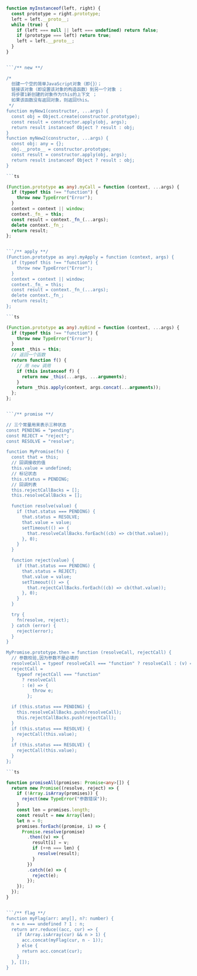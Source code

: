 ```ts

function myInstanceof(left, right) {
  const prototype = right.prototype;
  left = left.__proto__;
  while (true) {
    if (left === null || left === undefined) return false;
    if (prototype === left) return true;
    left = left.__proto__;
  }
}


```/** new **/

/*
  创建一个空的简单JavaScript对象（即{}）；
  链接该对象（即设置该对象的构造函数）到另一个对象 ；
  将步骤1新创建的对象作为this的上下文 ；
  如果该函数没有返回对象，则返回this。
 */
function myNew1(constructor, ...args) {
  const obj = Object.create(constructor.prototype);
  const result = constructor.apply(obj, args);
  return result instanceof Object ? result : obj;
}
function myNew2(constructor, ...args) {
  const obj: any = {};
  obj.__proto__ = constructor.prototype;
  const result = constructor.apply(obj, args);
  return result instanceof Object ? result : obj;
}

```ts

(Function.prototype as any).myCall = function (context, ...args) {
  if (typeof this !== "function") {
    throw new TypeError("Error");
  }
  context = context || window;
  context._fn_ = this;
  const result = context._fn_(...args);
  delete context._fn_;
  return result;
};


```/** apply **/
(Function.prototype as any).myApply = function (context, args) {
  if (typeof this !== "function") {
    throw new TypeError("Error");
  }
  context = context || window;
  context._fn_ = this;
  const result = context._fn_(...args);
  delete context._fn_;
  return result;
};

```ts

(Function.prototype as any).myBind = function (context, ...args) {
  if (typeof this !== "function") {
    throw new TypeError("Error");
  }
  const _this = this;
  // 返回一个函数
  return function f() {
    // 用 new 调用
    if (this instanceof f) {
      return new _this(...args, ...arguments);
    }
    return _this.apply(context, args.concat(...arguments));
  };
};


```/** promise **/

// 三个常量用来表示三种状态
const PENDING = "pending";
const REJECT = "reject";
const RESOLVE = "resolve";

function MyPromise(fn) {
  const that = this;
  // 回调接收的值
  this.value = undefined;
  // 标记状态
  this.status = PENDING;
  // 回调列表
  this.rejectCallBacks = [];
  this.resolveCallBacks = [];

  function resolve(value) {
    if (that.status === PENDING) {
      that.status = RESOLVE;
      that.value = value;
      setTimeout(() => {
        that.resolveCallBacks.forEach((cb) => cb(that.value));
      }, 0);
    }
  }

  function reject(value) {
    if (that.status === PENDING) {
      that.status = REJECT;
      that.value = value;
      setTimeout(() => {
        that.rejectCallBacks.forEach((cb) => cb(that.value));
      }, 0);
    }
  }

  try {
    fn(resolve, reject);
  } catch (error) {
    reject(error);
  }
}

MyPromise.prototype.then = function (resolveCall, rejectCall) {
  // 参数校验,因为参数不是必填的
  resolveCall = typeof resolveCall === "function" ? resolveCall : (v) => v;
  rejectCall =
    typeof rejectCall === "function"
      ? resolveCall
      : (e) => {
          throw e;
        };

  if (this.status === PENDING) {
    this.resolveCallBacks.push(resolveCall);
    this.rejectCallBacks.push(rejectCall);
  }
  if (this.status === RESOLVE) {
    rejectCall(this.value);
  }
  if (this.status === RESOLVE) {
    rejectCall(this.value);
  }
};

```ts

function promiseAll(promises: Promise<any>[]) {
  return new Promise((resolve, reject) => {
    if (!Array.isArray(promises)) {
      reject(new TypeError("参数错误"));
    }
    const len = promises.length;
    const result = new Array(len);
    let n = 0;
    promises.forEach((promise, i) => {
      Promise.resolve(promise)
        .then((v) => {
          result[i] = v;
          if (++n === len) {
            resolve(result);
          }
        })
        .catch((e) => {
          reject(e);
        });
    });
  });
}


```/** flag **/
function myFlag(arr: any[], n?: number) {
  n = n === undefined ? 1 : n;
  return arr.reduce((acc, cur) => {
    if (Array.isArray(cur) && n > 1) {
      acc.concat(myFlag(cur, n - 1));
    } else {
      return acc.concat(cur);
    }
  }, []);
}
